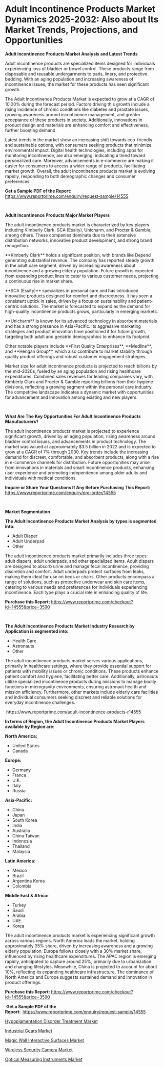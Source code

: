 <p><h1>Adult Incontinence Products Market Dynamics 2025-2032: Also about Its Market Trends, Projections, and Opportunities</h1></p><p><strong>Adult Incontinence Products Market Analysis and Latest Trends</strong></p>
<p><p>Adult incontinence products are specialized items designed for individuals experiencing loss of bladder or bowel control. These products range from disposable and reusable undergarments to pads, liners, and protective bedding. With an aging population and increasing awareness of incontinence issues, the market for these products has seen significant growth.</p><p>The Adult Incontinence Products Market is expected to grow at a CAGR of 10.00% during the forecast period. Factors driving this growth include a rising incidence of chronic conditions like diabetes and prostate issues, growing awareness around incontinence management, and greater acceptance of these products in society. Additionally, innovations in product design and materials are enhancing comfort and effectiveness, further boosting demand.</p><p>Latest trends in the market show an increasing shift towards eco-friendly and sustainable options, with consumers seeking products that minimize environmental impact. Digital health technologies, including apps for monitoring incontinence, are also emerging, indicating a trend toward personalized care. Moreover, advancements in e-commerce are making it easier for consumers to access a wider range of products, facilitating market growth. Overall, the adult incontinence products market is evolving rapidly, responding to both demographic changes and consumer preferences.</p></p>
<p><strong>Get a Sample PDF of the Report:&nbsp;</strong> <a href="https://www.reportprime.com/enquiry/request-sample/14555?utm_campaign=1876&utm_medium=2&utm_source=Github&utm_content=ia&utm_term=20032025&utm_id=adult-incontinence-products">https://www.reportprime.com/enquiry/request-sample/14555</a></p>
<p>&nbsp;</p>
<p><strong>Adult Incontinence Products Major Market Players</strong></p>
<p><p>The adult incontinence products market is characterized by key players including Kimberly Clark, SCA (Essity), Unicharm, and Procter & Gamble, among others. These companies dominate due to their extensive distribution networks, innovative product development, and strong brand recognition.</p><p>**Kimberly Clark** holds a significant position, with brands like Depend generating substantial revenue. The company has reported steady growth in the adult care segment, driven by increasing awareness about incontinence and a growing elderly population. Future growth is expected from expanding product lines to cater to various customer needs, projecting a continuous rise in market share.</p><p>**SCA (Essity)** specializes in personal care and has introduced innovative products designed for comfort and discreetness. It has seen a consistent uptick in sales, driven by a focus on sustainability and patient-centric solutions. The market is forecasted to expand as the demand for high-quality incontinence products grows, particularly in emerging markets.</p><p>**Unicharm** is known for its advanced technology in absorbent materials and has a strong presence in Asia-Pacific. Its aggressive marketing strategies and product innovation have positioned it for future growth, targeting both adult and geriatric demographics to enhance its footprint.</p><p>Other notable players include **First Quality Enterprises**, **Medline**, and **Hengan Group**, which also contribute to market stability through quality product offerings and robust customer engagement strategies.</p><p>Market size for adult incontinence products is projected to reach billions by the mid-2020s, fueled by an aging population and rising healthcare expenditures. Combined sales revenues for leading companies vary, with Kimberly Clark and Procter & Gamble reporting billions from their hygiene divisions, reflecting a growing segment within the personal care industry. The competitive landscape indicates a dynamic market with opportunities for advancement and innovation among existing and new players.</p></p>
<p>&nbsp;</p>
<p><strong>What Are The Key Opportunities For Adult Incontinence Products Manufacturers?</strong></p>
<p><p>The adult incontinence products market is projected to experience significant growth, driven by an aging population, rising awareness around bladder control issues, and advancements in product technology. The market was valued at approximately $3.5 billion in 2022 and is expected to grow at a CAGR of 7% through 2030. Key trends include the increasing demand for discreet, comfortable, and absorbent products, along with a rise in e-commerce channels for distribution. Future opportunities may arise from innovations in materials and smart incontinence products, enhancing user experience and promoting independence among older adults and individuals with medical conditions.</p></p>
<p><strong>Inquire or Share Your Questions If Any Before Purchasing This Report:</strong> <a href="https://www.reportprime.com/enquiry/pre-order/14555?utm_campaign=1876&utm_medium=2&utm_source=Github&utm_content=ia&utm_term=20032025&utm_id=adult-incontinence-products">https://www.reportprime.com/enquiry/pre-order/14555</a></p>
<p>&nbsp;</p>
<p><strong>Market Segmentation</strong></p>
<p><strong>The Adult Incontinence Products Market Analysis by types is segmented into:</strong></p>
<p><ul><li>Adult Diaper</li><li>Adult Underpad</li><li>Other</li></ul></p>
<p><p>The adult incontinence products market primarily includes three types: adult diapers, adult underpads, and other specialized items. Adult diapers are designed to absorb urine and manage fecal incontinence, providing discretion and comfort. Adult underpads protect surfaces from leaks, making them ideal for use on beds or chairs. Other products encompass a range of solutions, such as protective underwear and skin care items, catering to various needs and preferences for individuals experiencing incontinence. Each type plays a crucial role in enhancing quality of life.</p></p>
<p><strong>Purchase this Report:&nbsp;</strong><a href="https://www.reportprime.com/checkout?id=14555&price=3590&utm_campaign=1876&utm_medium=2&utm_source=Github&utm_content=ia&utm_term=20032025&utm_id=adult-incontinence-products">https://www.reportprime.com/checkout?id=14555&price=3590</a></p>
<p>&nbsp;</p>
<p><strong>The Adult Incontinence Products Market Industry Research by Application is segmented into:</strong></p>
<p><ul><li>Health Care</li><li>Astronauts</li><li>Other</li></ul></p>
<p><p>The adult incontinence products market serves various applications, primarily in healthcare settings, where they provide essential support for patients with mobility issues or chronic conditions. These products enhance patient comfort and hygiene, facilitating better care. Additionally, astronauts utilize specialized incontinence products during missions to manage bodily functions in microgravity environments, ensuring astronaut health and mission efficiency. Furthermore, other markets include elderly care facilities and individual consumers seeking discreet and reliable solutions for everyday incontinence challenges.</p></p>
<p><a href="https://www.reportprime.com/adult-incontinence-products-r14555?utm_campaign=1876&utm_medium=2&utm_source=Github&utm_content=ia&utm_term=20032025&utm_id=adult-incontinence-products">&nbsp;https://www.reportprime.com/adult-incontinence-products-r14555</a></p>
<p><strong>In terms of Region, the Adult Incontinence Products Market Players available by Region are:</strong></p>
<p>
    <p> <strong> North America: </strong>
        <ul>
            <li>United States</li>
            <li>Canada</li>
        </ul>
        </p> 
    <p> <strong> Europe: </strong>
        <ul>
            <li>Germany</li>
            <li>France</li>
            <li>U.K.</li>
            <li>Italy</li>
            <li>Russia</li>
        </ul>
        </p> 
    <p> <strong> Asia-Pacific: </strong>
        <ul>
            <li>China</li>
            <li>Japan</li>
            <li>South Korea</li>
            <li>India</li>
            <li>Australia</li>
            <li>China Taiwan</li>
            <li>Indonesia</li>
            <li>Thailand</li>
            <li>Malaysia</li>
        </ul>
        </p> 
    <p> <strong> Latin America: </strong>
        <ul>
            <li>Mexico</li>
            <li>Brazil</li>
            <li>Argentina Korea</li>
            <li>Colombia</li>
        </ul>
        </p> 
    <p> <strong> Middle East & Africa: </strong>
        <ul>
            <li>Turkey</li>
            <li>Saudi</li>
            <li>Arabia</li>
            <li>UAE</li>
            <li>Korea</li>
        </ul>
    </p>
    </p>
<p><p>The adult incontinence products market is experiencing significant growth across various regions. North America leads the market, holding approximately 35% share, driven by increasing awareness and a growing elderly population. Europe follows closely with a 30% market share, influenced by rising healthcare expenditures. The APAC region is emerging rapidly, anticipated to capture around 25%, primarily due to urbanization and changing lifestyles. Meanwhile, China is projected to account for about 10%, reflecting its expanding healthcare infrastructure. The dominance of North America and Europe suggests sustained demand and innovation in product offerings.</p></p>
<p><strong>Purchase this Report: </strong><a href="https://www.reportprime.com/checkout?id=14555&price=3590&utm_campaign=1876&utm_medium=2&utm_source=Github&utm_content=ia&utm_term=20032025&utm_id=adult-incontinence-products">https://www.reportprime.com/checkout?id=14555&price=3590</a></p>
<p>&nbsp;<strong>Get a Sample PDF of the Report:&nbsp;&nbsp;</strong><a href="https://www.reportprime.com/enquiry/request-sample/14555?utm_campaign=1876&utm_medium=2&utm_source=Github&utm_content=ia&utm_term=20032025&utm_id=adult-incontinence-products">https://www.reportprime.com/enquiry/request-sample/14555</a></p>
<p><strong></strong></p>
<p><p><a href="https://github.com/lelkohydesyj/Market-Research-Report-List-1/blob/main/hypopigmentation-disorder-treatment-market.md?utm_campaign=1876&utm_medium=2&utm_source=Github&utm_content=ia&utm_term=20032025&utm_id=adult-incontinence-products">Hypopigmentation Disorder Treatment Market</a></p><p><a href="https://www.linkedin.com/pulse/estimating-size-growth-potential-industrial-gears-market-segmentation-dp3hf?utm_campaign=1876&utm_medium=2&utm_source=Github&utm_content=ia&utm_term=20032025&utm_id=adult-incontinence-products">Industrial Gears Market</a></p><p><a href="https://github.com/thanenegenqa/Market-Research-Report-List-1/blob/main/magic-wall-interactive-surfaces-market.md?utm_campaign=1876&utm_medium=2&utm_source=Github&utm_content=ia&utm_term=20032025&utm_id=adult-incontinence-products">Magic Wall Interactive Surfaces Market</a></p><p><a href="https://www.linkedin.com/pulse/global-wireless-security-camera-market-outlook-growth-trends-cagr-mabtf?utm_campaign=1876&utm_medium=2&utm_source=Github&utm_content=ia&utm_term=20032025&utm_id=adult-incontinence-products">Wireless Security Camera Market</a></p><p><a href="https://www.linkedin.com/pulse/global-optical-measuring-instruments-market-trends-insights-cw5ef?utm_campaign=1876&utm_medium=2&utm_source=Github&utm_content=ia&utm_term=20032025&utm_id=adult-incontinence-products">Optical Measuring Instruments Market</a></p></p>
